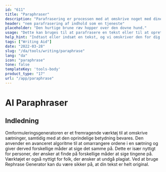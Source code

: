 ```yaml
---
id: "611"
title: "Paraphraser"
description: "Parafrasering er processen med at omskrive noget med dine egne ord. Det bruges ofte til at opsummere eller forenkle en tekst eller til at gøre den mere forståelig. Parafrasering kan også bruges til at skabe nye versioner af eksisterende indhold eller til at skabe indhold, der er mere tilgængeligt for et bredere publikum."
header: "nem parafrasering af indhold som en tjeneste"
placeholder: "Den hurtige brune ræv hopper over den dovne hund."
usage: "Dette kan bruges til at parafrasere en tekst eller til at oprette nye versioner af eksisterende indhold."
help_hint: "Indtast eller indsæt en tekst, og vi omskriver den for dig."
tags: ["Writing Aid"]
date: "2022-03-28"
slug: "/da/tools/writing/paraphrase"
lang: "da"
icon: "paraphrase"
tone: false
templateKey: 'tools-body'
product_type: "17"
url: "/app/paraphrase"
---
```


# AI Paraphraser

## Indledning

Omformuleringsgeneratoren er et fremragende værktøj til at omskrive sætninger, samtidig med at den oprindelige betydning bevares. Den anvender en avanceret algoritme til at omarrangere ordene i en sætning og giver derved forskellige måder at sige det samme på. Dette er især nyttigt for personer, der ønsker at finde på forskellige måder at sige tingene på. Værktøjet er også nyttigt for folk, der ønsker at undgå plagiat. Ved at bruge Rephrase Generator kan du være sikker på, at din tekst er helt original.
